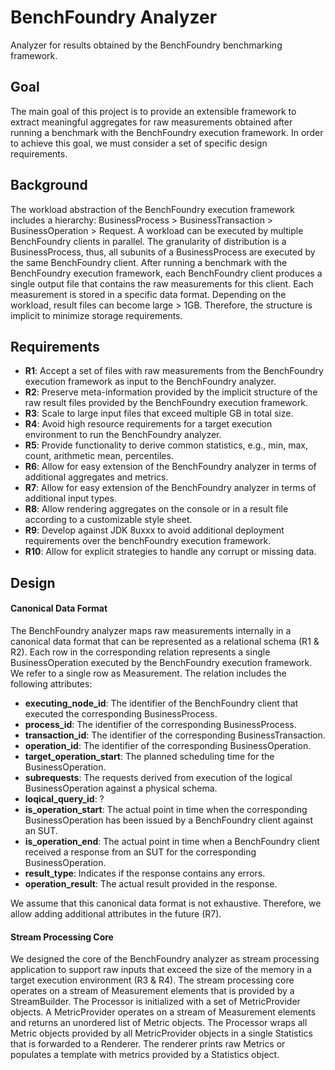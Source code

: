 # BenchFoundry Analyzer
Analyzer for results obtained by the BenchFoundry benchmarking framework.

## Goal

The main goal of this project is to provide an extensible framework to extract meaningful aggregates for raw measurements obtained after running a benchmark with the BenchFoundry execution framework. In order to achieve this goal, we must consider a set of specific design requirements.

## Background
The workload abstraction of the BenchFoundry execution framework includes a hierarchy: BusinessProcess > BusinessTransaction > BusinessOperation > Request. A workload can be executed by multiple BenchFoundry clients in parallel. The granularity of distribution is a BusinessProcess, thus, all subunits of a BusinessProcess are executed by the same BenchFoundry client.
After running a benchmark with the BenchFoundry execution framework, each BenchFoundry client produces a single output file that contains the raw measurements for this client. Each measurement is stored in a specific data format. Depending on the workload, result files can become large > 1GB. Therefore, the structure is implicit to minimize storage requirements.

## Requirements
- **R1**: Accept a set of files with raw measurements from the BenchFoundry execution framework as input to the BenchFoundry analyzer.
- **R2**: Preserve meta-information provided by the implicit structure of the raw result files provided by the BenchFoundry execution framework.
- **R3**: Scale to large input files that exceed multiple GB in total size.
- **R4**: Avoid high resource requirements for a target execution environment to run the BenchFoundry analyzer.
- **R5**: Provide functionality to derive common statistics, e.g., min, max, count, arithmetic mean, percentiles.
- **R6**: Allow for easy extension of the BenchFoundry analyzer in terms of additional aggregates and metrics.
- **R7**: Allow for easy extension of the BenchFoundry analyzer in terms of additional input types.
- **R8**: Allow rendering aggregates on the console or in a result file according to a customizable style sheet.
- **R9**: Develop against JDK 8uxxx to avoid additional deployment requirements over the benchFoundry execution framework.
- **R10**: Allow for explicit strategies to handle any corrupt or missing data.

## Design
#### Canonical Data Format
The BenchFoundry analyzer maps raw measurements internally in a canonical data format that can be represented as a relational schema (R1 & R2). Each row in the corresponding relation represents a single BusinessOperation executed by the BenchFoundry execution framework. We refer to a single row as Measurement. The relation includes the following attributes:

- **executing_node_id**: The identifier of the BenchFoundry client that executed the corresponding BusinessProcess. 
- **process_id**: The identifier of the corresponding BusinessProcess.
- **transaction_id**: The identifier of the corresponding BusinessTransaction.
- **operation_id**: The identifier of the corresponding BusinessOperation.
- **target_operation_start**: The planned scheduling time for the BusinessOperation.
- **subrequests**: The requests derived from execution of the logical BusinessOperation against a physical schema.
- **loqical_query_id**: ?
- **is_operation_start**: The actual point in time when the corresponding BusinessOperation has been issued by a BenchFoundry client against an SUT.
- **is_operation_end**: The actual point in time when a BenchFoundry client received a response from an SUT for the corresponding BusinessOperation.
- **result_type**: Indicates if the response contains any errors.
- **operation_result**: The actual result provided in the response.

We assume that this canonical data format is not exhaustive. Therefore, we allow adding additional attributes in the future (R7).

#### Stream Processing Core
We designed the core of the BenchFoundry analyzer as stream processing application to support raw inputs that exceed the size of the memory in a target execution environment (R3 & R4). The stream processing core operates on a stream of Measurement elements that is provided by a StreamBuilder. The Processor is initialized with a set of MetricProvider objects. A MetricProvider operates on a stream of Measurement elements and returns an unordered list of Metric objects. The Processor wraps all Metric objects provided by all MetricProvider objects in a single Statistics that is forwarded to a Renderer. The renderer prints raw Metrics or populates a template with metrics provided by a Statistics object. 
